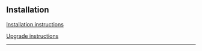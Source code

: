 ## Installation

[Installation instructions](https://github.com/trimble-oss/dba-dash#installation)

[Upgrade instructions](https://github.com/trimble-oss/dba-dash#upgrade-process)

---